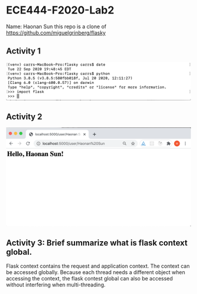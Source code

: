 # ECE444-F2020-Lab2
Name: Haonan Sun
this repo is a clone of
https://github.com/miguelgrinberg/flasky

## Activity 1
![alt text](https://github.com/Haonan12/ECE444-F2020-Lab2/blob/master/Activity%201%20Screen%20Shot.png)
## Activity 2
![alt text](https://github.com/Haonan12/ECE444-F2020-Lab2/blob/master/Activity%202%20Screen%20Shot.png)
## Activity 3: Brief summarize what is flask context global.
Flask context contains the request and application context. The context can be accessed globally. Because each thread needs a different object when accessing the context, the flask contest global can also be accessed without interfering when multi-threading.  